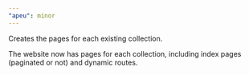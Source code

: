 ```yaml
---
"apeu": minor
---
```


Creates the pages for each existing collection.

The website now has pages for each collection, including index pages (paginated or not) and dynamic routes.
